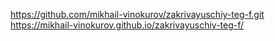 https://github.com/mikhail-vinokurov/zakrivayuschiy-teg-f.git
https://mikhail-vinokurov.github.io/zakrivayuschiy-teg-f/